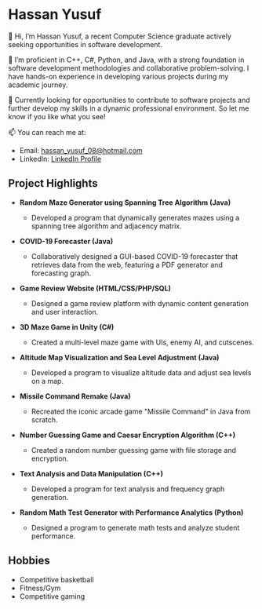 # Hassan Yusuf

👋 Hi, I’m Hassan Yusuf, a recent Computer Science graduate actively seeking opportunities in software development.

🌱 I’m proficient in C++, C#, Python, and Java, with a strong foundation in software development methodologies and collaborative problem-solving. I have hands-on experience in developing various projects during my academic journey.

💼 Currently looking for opportunities to contribute to software projects and further develop my skills in a dynamic professional environment. So let me know if you like what you see!

📫 You can reach me at: 
- Email: hassan_yusuf_08@hotmail.com
- LinkedIn: [LinkedIn Profile](https://www.linkedin.com/in/hassan-yusuf)


## Project Highlights
- **Random Maze Generator using Spanning Tree Algorithm (Java)**
  - Developed a program that dynamically generates mazes using a spanning tree algorithm and adjacency matrix.
  
- **COVID-19 Forecaster (Java)**
  - Collaboratively designed a GUI-based COVID-19 forecaster that retrieves data from the web, featuring a PDF generator and forecasting graph.

- **Game Review Website (HTML/CSS/PHP/SQL)**
  - Designed a game review platform with dynamic content generation and user interaction.

- **3D Maze Game in Unity (C#)**
  - Created a multi-level maze game with UIs, enemy AI, and cutscenes.

- **Altitude Map Visualization and Sea Level Adjustment (Java)**
  - Developed a program to visualize altitude data and adjust sea levels on a map.

- **Missile Command Remake (Java)**
  - Recreated the iconic arcade game "Missile Command" in Java from scratch.

- **Number Guessing Game and Caesar Encryption Algorithm (C++)**
  - Created a random number guessing game with file storage and encryption.

- **Text Analysis and Data Manipulation (C++)**
  - Developed a program for text analysis and frequency graph generation.

- **Random Math Test Generator with Performance Analytics (Python)**
  - Designed a program to generate math tests and analyze student performance.


## Hobbies
- Competitive basketball
- Fitness/Gym
- Competitive gaming


<!---
Hassan-Yusuf/Hassan-Yusuf is a ✨ special ✨ repository because its `README.md` (this file) appears on your GitHub profile.
You can click the Preview link to take a look at your changes.
--->
